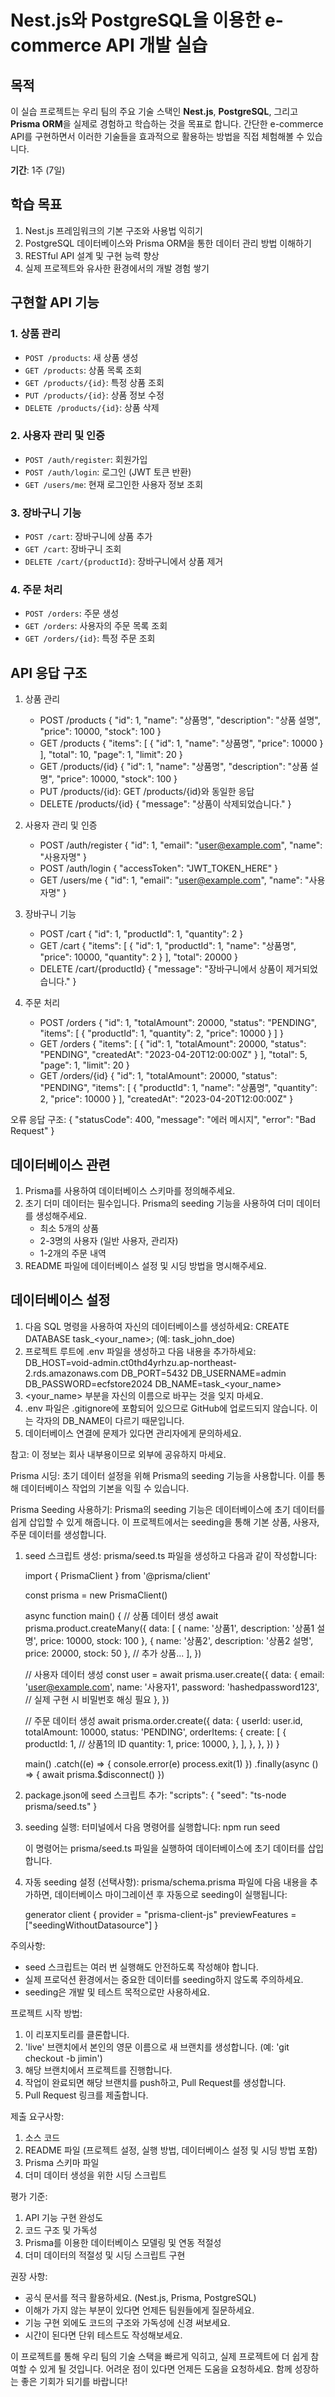 # Nest.js와 PostgreSQL을 이용한 e-commerce API 개발 실습

## 목적
이 실습 프로젝트는 우리 팀의 주요 기술 스택인 **Nest.js**, **PostgreSQL**, 그리고 **Prisma ORM**을 실제로 경험하고 학습하는 것을 목표로 합니다. 간단한 e-commerce API를 구현하면서 이러한 기술들을 효과적으로 활용하는 방법을 직접 체험해볼 수 있습니다.

**기간**: 1주 (7일)

## 학습 목표
1. Nest.js 프레임워크의 기본 구조와 사용법 익히기
2. PostgreSQL 데이터베이스와 Prisma ORM을 통한 데이터 관리 방법 이해하기
3. RESTful API 설계 및 구현 능력 향상
4. 실제 프로젝트와 유사한 환경에서의 개발 경험 쌓기

## 구현할 API 기능

### 1. 상품 관리
- `POST /products`: 새 상품 생성
- `GET /products`: 상품 목록 조회
- `GET /products/{id}`: 특정 상품 조회
- `PUT /products/{id}`: 상품 정보 수정
- `DELETE /products/{id}`: 상품 삭제

### 2. 사용자 관리 및 인증
- `POST /auth/register`: 회원가입
- `POST /auth/login`: 로그인 (JWT 토큰 반환)
- `GET /users/me`: 현재 로그인한 사용자 정보 조회

### 3. 장바구니 기능
- `POST /cart`: 장바구니에 상품 추가
- `GET /cart`: 장바구니 조회
- `DELETE /cart/{productId}`: 장바구니에서 상품 제거

### 4. 주문 처리
- `POST /orders`: 주문 생성
- `GET /orders`: 사용자의 주문 목록 조회
- `GET /orders/{id}`: 특정 주문 조회

## API 응답 구조

1. 상품 관리
   - POST /products
     {
       "id": 1,
       "name": "상품명",
       "description": "상품 설명",
       "price": 10000,
       "stock": 100
     }
   - GET /products
     {
       "items": [
         {
           "id": 1,
           "name": "상품명",
           "price": 10000
         }
       ],
       "total": 10,
       "page": 1,
       "limit": 20
     }
   - GET /products/{id}
     {
       "id": 1,
       "name": "상품명",
       "description": "상품 설명",
       "price": 10000,
       "stock": 100
     }
   - PUT /products/{id}: GET /products/{id}와 동일한 응답
   - DELETE /products/{id}
     {
       "message": "상품이 삭제되었습니다."
     }

2. 사용자 관리 및 인증
   - POST /auth/register
     {
       "id": 1,
       "email": "user@example.com",
       "name": "사용자명"
     }
   - POST /auth/login
     {
       "accessToken": "JWT_TOKEN_HERE"
     }
   - GET /users/me
     {
       "id": 1,
       "email": "user@example.com",
       "name": "사용자명"
     }

3. 장바구니 기능
   - POST /cart
     {
       "id": 1,
       "productId": 1,
       "quantity": 2
     }
   - GET /cart
     {
       "items": [
         {
           "id": 1,
           "productId": 1,
           "name": "상품명",
           "price": 10000,
           "quantity": 2
         }
       ],
       "total": 20000
     }
   - DELETE /cart/{productId}
     {
       "message": "장바구니에서 상품이 제거되었습니다."
     }

4. 주문 처리
   - POST /orders
     {
       "id": 1,
       "totalAmount": 20000,
       "status": "PENDING",
       "items": [
         {
           "productId": 1,
           "quantity": 2,
           "price": 10000
         }
       ]
     }
   - GET /orders
     {
       "items": [
         {
           "id": 1,
           "totalAmount": 20000,
           "status": "PENDING",
           "createdAt": "2023-04-20T12:00:00Z"
         }
       ],
       "total": 5,
       "page": 1,
       "limit": 20
     }
   - GET /orders/{id}
     {
       "id": 1,
       "totalAmount": 20000,
       "status": "PENDING",
       "items": [
         {
           "productId": 1,
           "name": "상품명",
           "quantity": 2,
           "price": 10000
         }
       ],
       "createdAt": "2023-04-20T12:00:00Z"
     }

오류 응답 구조:
{
  "statusCode": 400,
  "message": "에러 메시지",
  "error": "Bad Request"
}

## 데이터베이스 관련
1. Prisma를 사용하여 데이터베이스 스키마를 정의해주세요.
2. 초기 더미 데이터는 필수입니다. Prisma의 seeding 기능을 사용하여 더미 데이터를 생성해주세요.
   - 최소 5개의 상품
   - 2-3명의 사용자 (일반 사용자, 관리자)
   - 1-2개의 주문 내역
3. README 파일에 데이터베이스 설정 및 시딩 방법을 명시해주세요.

## 데이터베이스 설정
1. 다음 SQL 명령을 사용하여 자신의 데이터베이스를 생성하세요:
   CREATE DATABASE task_<your_name>;
   (예: task_john_doe)
2. 프로젝트 루트에 .env 파일을 생성하고 다음 내용을 추가하세요:
   DB_HOST=void-admin.ct0thd4yrhzu.ap-northeast-2.rds.amazonaws.com
   DB_PORT=5432
   DB_USERNAME=admin
   DB_PASSWORD=ecfstore2024
   DB_NAME=task_<your_name>
3. <your_name> 부분을 자신의 이름으로 바꾸는 것을 잊지 마세요.
4. .env 파일은 .gitignore에 포함되어 있으므로 GitHub에 업로드되지 않습니다. 
   이는 각자의 DB_NAME이 다르기 때문입니다.
5. 데이터베이스 연결에 문제가 있다면 관리자에게 문의하세요.

참고: 이 정보는 회사 내부용이므로 외부에 공유하지 마세요.

Prisma 시딩:
초기 데이터 설정을 위해 Prisma의 seeding 기능을 사용합니다. 이를 통해 데이터베이스 작업의 기본을 익힐 수 있습니다.

Prisma Seeding 사용하기:
Prisma의 seeding 기능은 데이터베이스에 초기 데이터를 쉽게 삽입할 수 있게 해줍니다. 이 프로젝트에서는 seeding을 통해 기본 상품, 사용자, 주문 데이터를 생성합니다.

1. seed 스크립트 생성:
   prisma/seed.ts 파일을 생성하고 다음과 같이 작성합니다:

   import { PrismaClient } from '@prisma/client'
   
   const prisma = new PrismaClient()
   
   async function main() {
     // 상품 데이터 생성
     await prisma.product.createMany({
       data: [
         { name: '상품1', description: '상품1 설명', price: 10000, stock: 100 },
         { name: '상품2', description: '상품2 설명', price: 20000, stock: 50 },
         // 추가 상품...
       ],
     })
   
     // 사용자 데이터 생성
     const user = await prisma.user.create({
       data: {
         email: 'user@example.com',
         name: '사용자1',
         password: 'hashedpassword123', // 실제 구현 시 비밀번호 해싱 필요
       },
     })
   
     // 주문 데이터 생성
     await prisma.order.create({
       data: {
         userId: user.id,
         totalAmount: 10000,
         status: 'PENDING',
         orderItems: {
           create: [
             {
               productId: 1, // 상품1의 ID
               quantity: 1,
               price: 10000,
             },
           ],
         },
       },
     })
   }
   
   main()
     .catch((e) => {
       console.error(e)
       process.exit(1)
     })
     .finally(async () => {
       await prisma.$disconnect()
     })

2. package.json에 seed 스크립트 추가:
   "scripts": {
     "seed": "ts-node prisma/seed.ts"
   }

3. seeding 실행:
   터미널에서 다음 명령어를 실행합니다:
   npm run seed

   이 명령어는 prisma/seed.ts 파일을 실행하여 데이터베이스에 초기 데이터를 삽입합니다.

4. 자동 seeding 설정 (선택사항):
   prisma/schema.prisma 파일에 다음 내용을 추가하면, 데이터베이스 마이그레이션 후 자동으로 seeding이 실행됩니다:

   generator client {
     provider = "prisma-client-js"
     previewFeatures = ["seedingWithoutDatasource"]
   }

주의사항:
- seed 스크립트는 여러 번 실행해도 안전하도록 작성해야 합니다.
- 실제 프로덕션 환경에서는 중요한 데이터를 seeding하지 않도록 주의하세요.
- seeding은 개발 및 테스트 목적으로만 사용하세요.


프로젝트 시작 방법:
1. 이 리포지토리를 클론합니다.
2. 'live' 브랜치에서 본인의 영문 이름으로 새 브랜치를 생성합니다. (예: 'git checkout -b jimin')
3. 해당 브랜치에서 프로젝트를 진행합니다.
4. 작업이 완료되면 해당 브랜치를 push하고, Pull Request를 생성합니다.
5. Pull Request 링크를 제출합니다.

제출 요구사항:
1. 소스 코드
2. README 파일 (프로젝트 설정, 실행 방법, 데이터베이스 설정 및 시딩 방법 포함)
3. Prisma 스키마 파일
4. 더미 데이터 생성을 위한 시딩 스크립트

평가 기준:
1. API 기능 구현 완성도
2. 코드 구조 및 가독성
3. Prisma를 이용한 데이터베이스 모델링 및 연동 적절성
4. 더미 데이터의 적절성 및 시딩 스크립트 구현

권장 사항:
- 공식 문서를 적극 활용하세요. (Nest.js, Prisma, PostgreSQL)
- 이해가 가지 않는 부분이 있다면 언제든 팀원들에게 질문하세요.
- 기능 구현 외에도 코드의 구조와 가독성에 신경 써보세요.
- 시간이 된다면 단위 테스트도 작성해보세요.

이 프로젝트를 통해 우리 팀의 기술 스택을 빠르게 익히고, 실제 프로젝트에 더 쉽게 참여할 수 있게 될 것입니다. 어려운 점이 있다면 언제든 도움을 요청하세요. 함께 성장하는 좋은 기회가 되기를 바랍니다!
